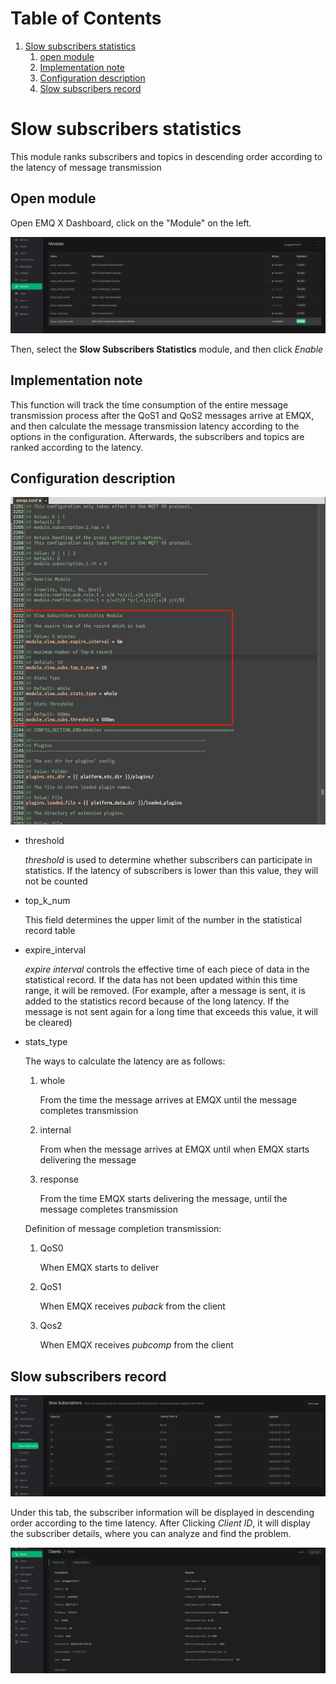 
# Table of Contents

1.  [Slow subscribers statistics](#org0a58d32)
    1.  [open module](#org7939dfc)
    2.  [Implementation note](#org417d240)
    3.  [Configuration description](#orgf0feb6e)
    4.  [Slow subscribers record](#orga6267c1)


<a id="org0a58d32"></a>

# Slow subscribers statistics

This module ranks subscribers and topics in descending order according to the latency of message transmission


<a id="org7939dfc"></a>

## Open module

Open EMQ X Dashboard, click on the "Module" on the left. 

![image](./assets/slow_subscribers_statistics_1.png)

Then, select the **Slow Subscribers Statistics** module, and then click *Enable*


<a id="org417d240"></a>

## Implementation note

This function will track the time consumption of the entire message transmission process after the QoS1 and QoS2 messages arrive at EMQX, and then calculate the message transmission latency according to the options in the configuration.
Afterwards, the subscribers and topics are ranked according to the latency.

<a id="orgf0feb6e"></a>

## Configuration description

![image](./assets/slow_subscribers_statistics_2.png)

-   threshold

    *threshold* is used to determine whether subscribers can participate in statistics. If the latency of subscribers is lower than this value, they will not be counted


-   top\_k\_num

    This field determines the upper limit of the number in the statistical record table

-   expire\_interval

	*expire interval* controls the effective time of each piece of data in the statistical record. If the data has not been updated within this time range, it will be removed. (For example, after a message is sent, it is added to the statistics record because of the long latency. If the message is not sent again for a long time that exceeds this value, it will be cleared)

-   stats\_type

    The ways to calculate the latency are as follows:

    1.  whole

        From the time the message arrives at EMQX until the message completes transmission

    2.  internal

        From when the message arrives at EMQX until when EMQX starts delivering the message

    3.  response

        From the time EMQX starts delivering the message, until the message completes transmission

    Definition of message completion transmission:

    1.  QoS0

        When EMQX starts to deliver

    2.  QoS1

        When EMQX receives *puback* from the client

    3.  Qos2

        When EMQX receives *pubcomp* from the client


<a id="orga6267c1"></a>

## Slow subscribers record

![image](./assets/slow_subscribers_statistics_3.png)

Under this tab, the subscriber information will be displayed in descending order according to the time latency. After Clicking *Client ID*, it will display the subscriber details, where you can analyze and find the problem.

![image](./assets/slow_subscribers_statistics_4.png)
